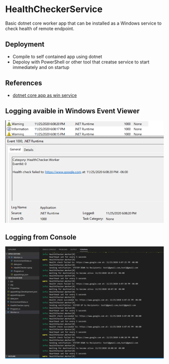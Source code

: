 # HealthCheckerService
Basic dotnet core worker app that can be installed as a Windows service to check health of remote endpoint.

## Deployment
- Compile to self contained app using dotnet
- Depoloy with PowerShell or other tool that creatse service to start immediately and on startup

## References 
- [dotnet core app as win service](https://solrevdev.com/2020/01/31/event-viewer-logs-with-net-core-workers-as-windows-services.html)

## Logging avaible in Windows Event Viewer 
![Event Viwer](events.png)

## Logging from Console
![Drag Racing](loggerconsole.png)
